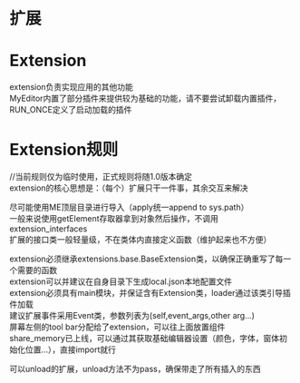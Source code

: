 扩展
===
# Extension
extension负责实现应用的其他功能  
MyEditor内置了部分插件来提供较为基础的功能，请不要尝试卸载内置插件，RUN_ONCE定义了启动加载的插件  

# Extension规则
//当前规则仅为临时使用，正式规则将随1.0版本确定  
extension的核心思想是：（每个）扩展只干一件事，其余交互来解决  

尽可能使用ME顶层目录进行导入（apply统一append to sys.path）  
一般来说使用getElement存取器拿到对象然后操作，不调用extension_interfaces  
扩展的接口类一般轻量级，不在类体内直接定义函数（维护起来也不方便）  

extension必须继承extensions.base.BaseExtension类，以确保正确重写了每一个需要的函数  
extension可以并建议在自身目录下生成local.json本地配置文件  
extension必须具有main模块，并保证含有Extension类，loader通过该类引导插件加载  
建议扩展事件采用Event类，参数列表为(self,event_args,other arg...)  
屏幕左侧的tool bar分配给了extension，可以往上面放置组件  
share_memory已上线，可以通过其获取基础编辑器设置（颜色，字体，窗体初始化位置...），直接import就行  

可以unload的扩展，unload方法不为pass，确保带走了所有插入的东西   